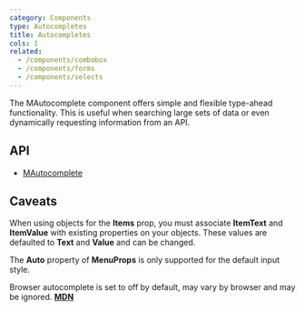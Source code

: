 ```yaml
---
category: Components
type: Autocompletes
title: Autocompletes
cols: 1
related:
  - /components/combobox
  - /components/forms
  - /components/selects
---
```


The MAutocomplete component offers simple and flexible type-ahead functionality. This is useful when searching large sets of data or even dynamically requesting information from an API.

## API

- [MAutocomplete](/api/MAutocomplete)

## Caveats

<!--alert:error--> 
When using objects for the **Items** prop, you must associate **ItemText** and **ItemValue** with existing properties on your objects. These values are defaulted to  **Text** and **Value** and can be changed.
<!--/alert:error--> 

<!--alert:warning--> 
The **Auto** property of **MenuProps** is only supported for the default input style.
<!--/alert:warning--> 

<!--alert:info--> 
Browser autocomplete is set to off by default, may vary by browser and may be ignored.  **[MDN](https://developer.mozilla.org/en-US/docs/Web/Security/Securing_your_site/Turning_off_form_autocompletion)**
<!--/alert:info--> 